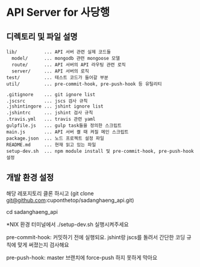 # API Server for 사당행


## 디렉토리 및 파일 설명

```
lib/          ... API 서버 관련 실제 코드들
  model/      ... mongodb 관련 mongoose 모델
  route/      ... API 서버의 API 라우팅 관련 로직 
  server/     ... API 서버의 로직
test/         ... 테스트 코드가 들어갈 부분
util/         ... pre-commit-hook, pre-push-hook 등 유틸리티

.gitignore    ... git ignore list
.jscsrc       ... jscs 검사 규칙 
.jshintingore ... jshint ignore list
.jshintrc     ... jshint 검사 규칙
.travis.yml   ... travis 관련 yaml
gulpfile.js   ... gulp task들을 정의한 스크립트 
main.js       ... API 서버 켤 때 켜질 메인 스크립트  
package.json  ... 노드 프로젝트 설정 파일 
README.md     ... 현재 읽고 있는 파일
setup-dev.sh  ... npm module install 및 pre-commit-hook, pre-push-hook 설정
```

## 개발 환경 설정

해당 레포지토리 클론 하시고 (git clone git@github.com:cuponthetop/sadanghaeng_api.git)

cd sadanghaeng_api

*NIX 환경 터미널에서
./setup-dev.sh
실행시켜주세요

pre-commit-hook:
커밋하기 전에 실행되요.
jshint랑 jscs를 돌려서 간단한 코딩 규칙에 맞게 써졌는지 검사해요 

pre-push-hook:
master 브랜치에 force-push 하지 못하게 막아요